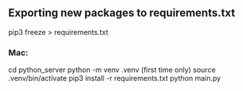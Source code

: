 ## Exporting new packages to requirements.txt
pip3 freeze > requirements.txt

### Mac:
cd python_server
python -m venv .venv (first time only)
source .venv/bin/activate
pip3 install -r requirements.txt
python main.py